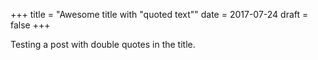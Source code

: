 +++
title = "Awesome title with \"quoted text\""
date = 2017-07-24
draft = false
+++

Testing a post with double quotes in the title.
